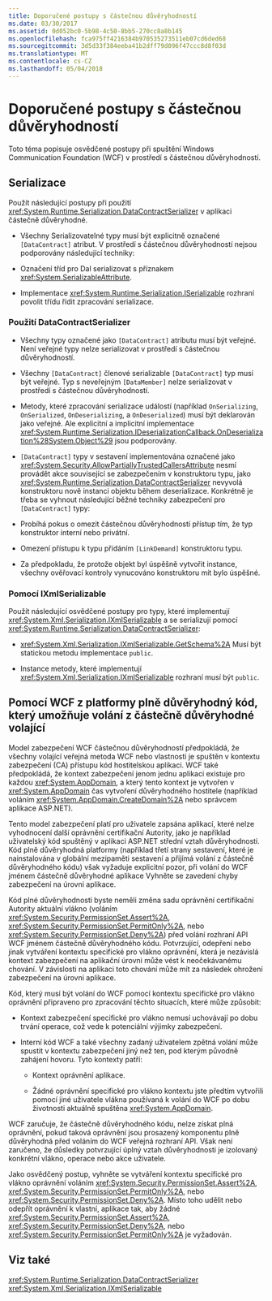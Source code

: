 ```yaml
---
title: Doporučené postupy s částečnou důvěryhodností
ms.date: 03/30/2017
ms.assetid: 0d052bc0-5b98-4c50-8bb5-270cc8a8b145
ms.openlocfilehash: fca975ff4216384b970535273511eb07cd6ded68
ms.sourcegitcommit: 3d5d33f384eeba41b2dff79d096f47ccc8d8f03d
ms.translationtype: MT
ms.contentlocale: cs-CZ
ms.lasthandoff: 05/04/2018
---
```

# <a name="partial-trust-best-practices"></a>Doporučené postupy s částečnou důvěryhodností
Toto téma popisuje osvědčené postupy při spuštění Windows Communication Foundation (WCF) v prostředí s částečnou důvěryhodností.  
  
## <a name="serialization"></a>Serializace  
 Použít následující postupy při použití <xref:System.Runtime.Serialization.DataContractSerializer> v aplikaci částečně důvěryhodné.  
  
-   Všechny Serializovatelné typy musí být explicitně označené `[DataContract]` atribut. V prostředí s částečnou důvěryhodností nejsou podporovány následující techniky:  
  
-   Označení tříd pro Dal serializovat s příznakem <xref:System.SerializableAttribute>.  
  
-   Implementace <xref:System.Runtime.Serialization.ISerializable> rozhraní povolit třídu řídit zpracování serializace.  
  
### <a name="using-datacontractserializer"></a>Použití DataContractSerializer  
  
-   Všechny typy označené jako `[DataContract]` atributu musí být veřejné. Není veřejné typy nelze serializovat v prostředí s částečnou důvěryhodností.  
  
-   Všechny `[DataContract]` členové serializable `[DataContract]` typ musí být veřejné. Typ s neveřejným `[DataMember]` nelze serializovat v prostředí s částečnou důvěryhodností.  
  
-   Metody, které zpracování serializace událostí (například `OnSerializing`, `OnSerialized`, `OnDeserializing`, a `OnDeserialized`) musí být deklarován jako veřejné. Ale explicitní a implicitní implementace <xref:System.Runtime.Serialization.IDeserializationCallback.OnDeserialization%28System.Object%29> jsou podporovány.  
  
-   `[DataContract]` typy v sestavení implementována označené jako <xref:System.Security.AllowPartiallyTrustedCallersAttribute> nesmí provádět akce související se zabezpečením v konstruktoru typu, jako <xref:System.Runtime.Serialization.DataContractSerializer> nevyvolá konstruktoru nově instanci objektu během deserializace. Konkrétně je třeba se vyhnout následující běžné techniky zabezpečení pro `[DataContract]` typy:  
  
-   Probíhá pokus o omezit částečnou důvěryhodností přístup tím, že typ konstruktor interní nebo privátní.  
  
-   Omezení přístupu k typu přidáním `[LinkDemand]` konstruktoru typu.  
  
-   Za předpokladu, že protože objekt byl úspěšně vytvořit instance, všechny ověřovací kontroly vynucováno konstruktoru mít bylo úspěšné.  
  
### <a name="using-ixmlserializable"></a>Pomocí IXmlSerializable  
 Použít následující osvědčené postupy pro typy, které implementují <xref:System.Xml.Serialization.IXmlSerializable> a se serializují pomocí <xref:System.Runtime.Serialization.DataContractSerializer>:  
  
-   <xref:System.Xml.Serialization.IXmlSerializable.GetSchema%2A> Musí být statickou metodu implementace `public`.  
  
-   Instance metody, které implementují <xref:System.Xml.Serialization.IXmlSerializable> rozhraní musí být `public`.  
  
## <a name="using-wcf-from-fully-trusted-platform-code-that-allows-calls-from-partially-trusted-callers"></a>Pomocí WCF z platformy plně důvěryhodný kód, který umožňuje volání z částečně důvěryhodné volající  
 Model zabezpečení WCF částečnou důvěryhodností předpokládá, že všechny volající veřejná metoda WCF nebo vlastnosti je spuštěn v kontextu zabezpečení (CA) přístupu kód hostitelskou aplikaci. WCF také předpokládá, že kontext zabezpečení jenom jednu aplikaci existuje pro každou <xref:System.AppDomain>, a který tento kontext je vytvořen v <xref:System.AppDomain> čas vytvoření důvěryhodného hostitele (například voláním <xref:System.AppDomain.CreateDomain%2A> nebo správcem aplikace ASP.NET).  
  
 Tento model zabezpečení platí pro uživatele zapsána aplikací, které nelze vyhodnocení další oprávnění certifikační Autority, jako je například uživatelský kód spuštěný v aplikaci ASP.NET střední vztah důvěryhodnosti. Kód plně důvěryhodná platformy (například třetí strany sestavení, které je nainstalována v globální mezipaměti sestavení a přijímá volání z částečně důvěryhodného kódu) však vyžaduje explicitní pozor, při volání do WCF jménem částečně důvěryhodné aplikace Vyhněte se zavedení chyby zabezpečení na úrovni aplikace.  
  
 Kód plné důvěryhodnosti byste neměli změna sadu oprávnění certifikační Autority aktuální vlákno (voláním <xref:System.Security.PermissionSet.Assert%2A>, <xref:System.Security.PermissionSet.PermitOnly%2A>, nebo <xref:System.Security.PermissionSet.Deny%2A>) před volání rozhraní API WCF jménem částečně důvěryhodného kódu. Potvrzující, odepření nebo jinak vytváření kontextu specifické pro vlákno oprávnění, která je nezávislá kontext zabezpečení na aplikační úrovni může vést k neočekávanému chování. V závislosti na aplikaci toto chování může mít za následek ohrožení zabezpečení na úrovni aplikace.  
  
 Kód, který musí být volání do WCF pomocí kontextu specifické pro vlákno oprávnění připraveno pro zpracování těchto situacích, které může způsobit:  
  
-   Kontext zabezpečení specifické pro vlákno nemusí uchovávají po dobu trvání operace, což vede k potenciální výjimky zabezpečení.  
  
-   Interní kód WCF a také všechny zadaný uživatelem zpětná volání může spustit v kontextu zabezpečení jiný než ten, pod kterým původně zahájení hovoru. Tyto kontexty patří:  
  
    -   Kontext oprávnění aplikace.  
  
    -   Žádné oprávnění specifické pro vlákno kontextu jste předtím vytvořili pomocí jiné uživatele vlákna používaná k volání do WCF po dobu životnosti aktuálně spuštěna <xref:System.AppDomain>.  
  
 WCF zaručuje, že částečně důvěryhodného kódu, nelze získat plná oprávnění, pokud taková oprávnění jsou prosazený komponentu plně důvěryhodná před voláním do WCF veřejná rozhraní API. Však není zaručeno, že důsledky potvrzující úplný vztah důvěryhodnosti je izolovaný konkrétní vlákno, operace nebo akce uživatele.  
  
 Jako osvědčený postup, vyhněte se vytváření kontextu specifické pro vlákno oprávnění voláním <xref:System.Security.PermissionSet.Assert%2A>, <xref:System.Security.PermissionSet.PermitOnly%2A>, nebo <xref:System.Security.PermissionSet.Deny%2A>. Místo toho udělit nebo odepřít oprávnění k vlastní, aplikace tak, aby žádné <xref:System.Security.PermissionSet.Assert%2A>, <xref:System.Security.PermissionSet.Deny%2A>, nebo <xref:System.Security.PermissionSet.PermitOnly%2A> je vyžadován.  
  
## <a name="see-also"></a>Viz také  
 <xref:System.Runtime.Serialization.DataContractSerializer>  
 <xref:System.Xml.Serialization.IXmlSerializable>
